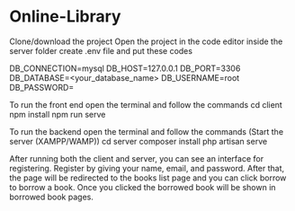 # Online-Library

Clone/download the project
Open the project in the code editor
inside the server folder create .env file and put these codes

DB_CONNECTION=mysql
DB_HOST=127.0.0.1
DB_PORT=3306
DB_DATABASE=<your_database_name>
DB_USERNAME=root
DB_PASSWORD=

To run the front end open the terminal and follow the commands
cd client
npm install
npm run serve

To run the backend open the terminal and follow the commands (Start the server (XAMPP/WAMP))
cd server
composer install
php artisan serve

After running both the client and server, you can see an interface for registering. 
Register by giving your name, email, and password. 
After that, the page will be redirected to the books list page and you can click borrow to borrow a book.
Once you clicked the borrowed book will be shown in borrowed book pages. 
